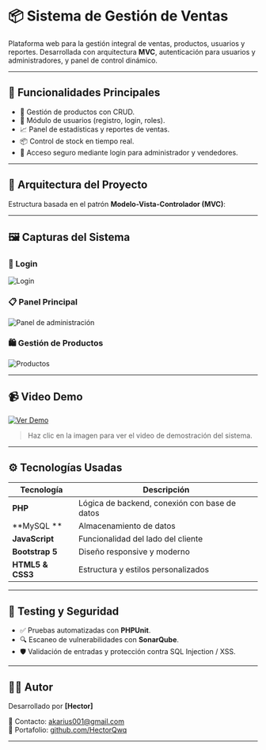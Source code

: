 # 📦 Sistema de Gestión de Ventas

Plataforma web para la gestión integral de ventas, productos, usuarios y reportes. Desarrollada con arquitectura **MVC**, autenticación para usuarios y administradores, y panel de control dinámico.

---

## 📌 Funcionalidades Principales

- 🛒 Gestión de productos con CRUD.
- 👥 Módulo de usuarios (registro, login, roles).
- 📈 Panel de estadísticas y reportes de ventas.
- 📦 Control de stock en tiempo real.
- 🔐 Acceso seguro mediante login para administrador y vendedores.

---

## 🧱 Arquitectura del Proyecto

Estructura basada en el patrón **Modelo-Vista-Controlador (MVC)**:


---

## 🖼️ Capturas del Sistema

### 🔐 Login

![Login](images/login.png)

### 📋 Panel Principal

![Panel de administración](images/dashboard.png)

### 🛍️ Gestión de Productos

![Productos](images/productos.png)

---

## 📹 Video Demo

[![Ver Demo](https://img.youtube.com/vi/ID_DEL_VIDEO/hqdefault.jpg)](https://www.youtube.com/watch?v=ID_DEL_VIDEO)

> Haz clic en la imagen para ver el video de demostración del sistema.

---

## ⚙️ Tecnologías Usadas

| Tecnología | Descripción |
|------------|-------------|
| **PHP** | Lógica de backend, conexión con base de datos |
| **MySQL ** | Almacenamiento de datos |
| **JavaScript** | Funcionalidad del lado del cliente |
| **Bootstrap 5** | Diseño responsive y moderno |
| **HTML5 & CSS3** | Estructura y estilos personalizados |

---

## 🧪 Testing y Seguridad

- ✅ Pruebas automatizadas con **PHPUnit**.
- 🔍 Escaneo de vulnerabilidades con **SonarQube**.
- 🛡️ Validación de entradas y protección contra SQL Injection / XSS.
---

## 👨‍💻 Autor

Desarrollado por **[Hector]**

📧 Contacto: akarius001@gmail.com  
🔗 Portafolio: [github.com/HectorQwq]([https://github.com/tucuenta](https://hectorqwq.vercel.app/))

---

